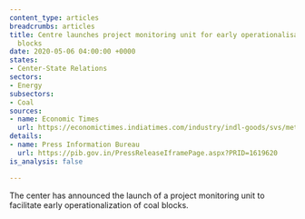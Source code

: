 ```yaml
---
content_type: articles
breadcrumbs: articles
title: Centre launches project monitoring unit for early operationalisation of coal
  blocks
date: 2020-05-06 04:00:00 +0000
states:
- Center-State Relations
sectors:
- Energy
subsectors:
- Coal
sources:
- name: Economic Times
  url: https://economictimes.indiatimes.com/industry/indl-goods/svs/metals-mining/centre-launches-project-monitoring-unit-for-early-operationalisation-of-coal-blocks/articleshow/75476202.cms
details:
- name: Press Information Bureau
  url: https://pib.gov.in/PressReleaseIframePage.aspx?PRID=1619620
is_analysis: false

---
```

The center has announced the launch of a project monitoring unit to facilitate early operationalization of coal blocks.